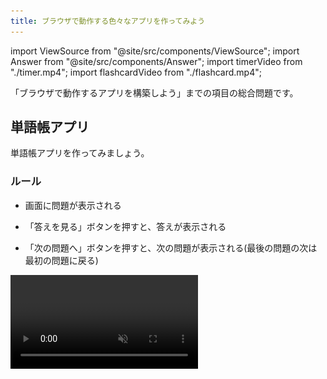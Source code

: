 ```yaml
---
title: ブラウザで動作する色々なアプリを作ってみよう
---
```


import ViewSource from "@site/src/components/ViewSource";
import Answer from "@site/src/components/Answer";
import timerVideo from "./timer.mp4";
import flashcardVideo from "./flashcard.mp4";

「ブラウザで動作するアプリを構築しよう」までの項目の総合問題です。

## 単語帳アプリ

単語帳アプリを作ってみましょう。

### ルール

- 画面に問題が表示される

- 「答えを見る」ボタンを押すと、答えが表示される

- 「次の問題へ」ボタンを押すと、次の問題が表示される(最後の問題の次は最初の問題に戻る)

<video src={flashcardVideo} controls muted autoPlay loop />

### ヒント

- まずは HTML で、問題や答えを表示するための `div` 要素と「答えを見る」「次の問題へ」ボタンを作成しましょう。

- 次に、問題と答えの組をいくつか作りましょう。問題と答えを格納する配列をそれぞれ作成します。

- 配列ができたら、ボタンの操作に応じて問題や答えが表示されるようにプログラムを作成しましょう。

  - 問題を順番に表示させるには、「現在表示されている問題のインデックス」を変数で管理し、「次の問題へ」ボタンを押すとインデックスが 1 増えるようにすると良いでしょう。ただし、最後の問題の次は最初の問題に戻ることに注意しましょう。

  - 「答えを見る」ボタンを押した時に答えが表示されるようにしましょう。「次の問題へ」ボタンを押した時には答えを非表示にする必要があることにも注意しましょう。

- ここまでで基本的な動作は完成です。最後に、CSS を用いて画面を整えてみましょう。

- 余裕のある人は、さらに機能を追加してみましょう。例えば、問題が表示される順番をランダムにしたり、選択肢を用意してクイズ形式にしたりすることが考えられます。

### 解答例

<ViewSource url={import.meta.url} path="_samples/flashcard" />

---

## 永遠に続くカレンダー

カレンダー、年が変わるごとに新しいものを買うのは面倒ですよね？
[ルール](./calendar-rules/)に従い、地球が滅ぶまで有効なカレンダーを作りましょう。

### ヒント

いろいろややこしいですが、最終的には（西暦、月）さえ入力すればカレンダーの`table`要素が生成されるようにプログラムしたいですよね～。あれ、これってクラスが使えるんじゃ...?

### 解答例

<ViewSource url={import.meta.url} path="_samples/calendarForever" />

---

## タイマーアプリ

以下のような音が鳴るタイマーを作ってみましょう。

<video src={timerVideo} controls />

- セットボタンで時間がセットされます。
- スタートボタンで開始、ストップボタンで一時停止できます。
- タイマーが動いている間はスタートボタンは押せません。逆に停止しているときはストップボタンは押せません。
- 時間になると音が出ます。音源は次のリンクからダウンロードしてください。[download](alarm-buzzer.wav)
- ストップボタンかセットボタンを押すと音が止まります。
- セットされている時間が０秒のままスタートボタンを押すとエラーが表示されます。
- 残り時間表示は時間・分・秒に分けて表示されます。
- 時間の入力欄には数字しか入力できません。
- ボタンで時間を調整することもでき、直接タイプ入力することもできます。
- 画面の大きさを変えるとそれに応じてタイマーのサイズも変わります。（つまり物の位置関係やスタイルは崩れません）

## ヒント

### ヒント１

何やらよくわからないことがたくさん出てきました。まず多くの人が注目するのは「**音**」だと思います。音の鳴らし方なんか知らないよって？大丈夫。プログラミングでわからないことは調べれば良いのです。皆気になっていることは調べれば案外すぐに出てくるものです。試しに `JavaScript 音` なんて調べてはいかがでしょうか？

他にも特徴的な動きが何個かある思いますが、特徴的なものは調べると結構すぐ見つかります。積極的に調べていきましょう。

![グーグル検索](google-search.png)
グーグル先生さすがっす！！

### ヒント２

混乱する原因の一つは、機能が多いために今どの部分を作っているのか不明瞭になりやすいということです。しかし、純粋なタイマーの機能だけに焦点を絞って考えた場合、考えることはそう多くありません。極端に言えば、**残り時間** という情報と、その残り時間を減らしていく関数さえあれば、一応タイマーにはなります。このように、まずは本質的な機能や状態に目を向けることが肝要です。

## 解答例

<ViewSource url={import.meta.url} path="_samples/timer" />
